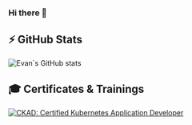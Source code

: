 ### Hi there 👋

## ⚡ GitHub Stats

![Evan`s GitHub stats](https://github-readme-stats.vercel.app/api?username=evanmcclure&show_icons=true)

## 🎓 Certificates & Trainings

[![CKAD: Certified Kubernetes Application Developer](https://images.credly.com/size/110x110/images/f88d800c-5261-45c6-9515-0458e31c3e16/ckad_from_cncfsite.png)](http://www.credly.com/badges/d2784bd4-16b2-49a2-95db-e9a8d4b47b82 "CKAD: Certified Kubernetes Application Developer")

<!--
**evanmcclure/evanmcclure** is a ✨ _special_ ✨ repository because its `README.md` (this file) appears on your GitHub profile.

Here are some ideas to get you started:

- 🔭 I’m currently working on ...
- 🌱 I’m currently learning ...
- 👯 I’m looking to collaborate on ...
- 🤔 I’m looking for help with ...
- 💬 Ask me about ...
- 📫 How to reach me: ...
- 😄 Pronouns: ...
- ⚡ Fun fact: ...
-->
